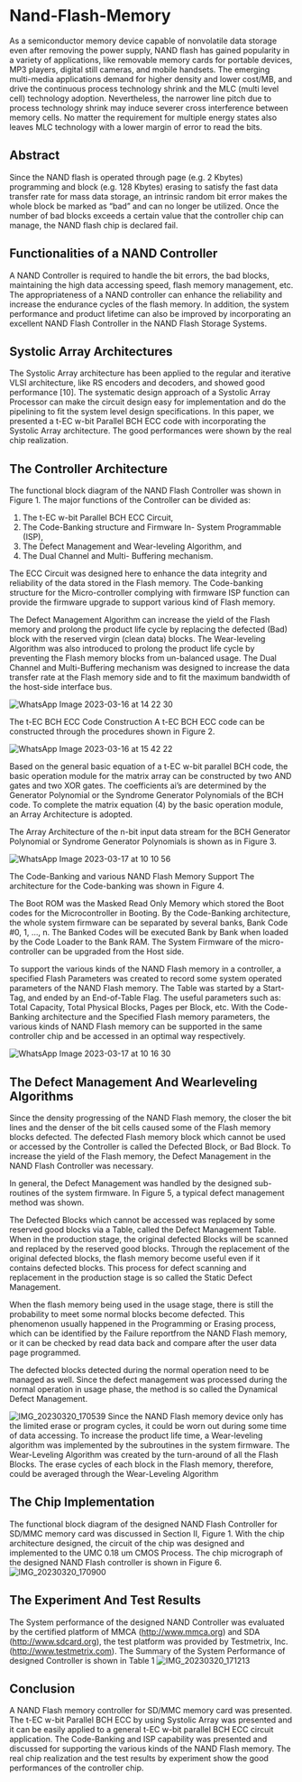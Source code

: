 # Nand-Flash-Memory

As a semiconductor memory device capable of nonvolatile data storage even after removing the power supply, NAND flash has gained popularity in a variety of applications, like removable memory cards for portable devices, MP3 players, digital still cameras, and mobile handsets. The emerging multi-media applications demand for higher density and lower cost/MB, and drive the continuous process technology shrink and the MLC (multi level cell) technology adoption. Nevertheless, the narrower line pitch due to process technology shrink may induce severer cross interference between memory cells. No matter the requirement for multiple energy states also leaves MLC technology with a lower margin of error to read the bits.

## Abstract

Since the NAND flash is operated through page (e.g. 2 Kbytes) programming and block (e.g. 128 Kbytes) erasing to satisfy the fast data transfer rate for mass data storage, an intrinsic random bit error makes the whole block be marked as “bad” and can no longer be utilized. Once the number of bad blocks exceeds a certain value that the controller chip can manage, the NAND flash chip is declared fail. 

## Functionalities of a NAND Controller

A NAND Controller is required to handle the bit errors, the bad blocks, maintaining the high data accessing speed, flash memory management, etc. The appropriateness of a NAND controller can enhance the reliability and increase the endurance cycles of the flash memory. In addition, the system performance and product lifetime can also be improved by incorporating an excellent NAND Flash Controller in the NAND Flash Storage Systems.

## Systolic Array Architectures

The Systolic Array architecture has been applied to the regular and iterative VLSI architecture, like RS encoders and decoders, and showed good performance [10]. The
systematic design approach of a Systolic Array Processor can make the circuit design easy for implementation and do the pipelining to fit the system level design specifications. In this paper, we presented a t-EC w-bit Parallel BCH ECC code with incorporating the Systolic Array architecture. The good performances were shown by the real chip realization.

## The Controller Architecture
The functional block diagram of the NAND Flash Controller was shown in Figure 1. The major functions of the Controller can be divided as: 

1. The t-EC w-bit Parallel BCH ECC Circuit,
2. The Code-Banking structure and Firmware In- System Programmable (ISP), 
3. The Defect Management and Wear-leveling Algorithm, and 
4. The Dual Channel and Multi- Buffering mechanism. 

The ECC Circuit was designed here to enhance the data integrity and reliability of the data stored in the Flash memory. The Code-banking structure for the Micro-controller complying with firmware ISP function can provide the firmware upgrade to support various kind of Flash memory. 

The Defect Management Algorithm can increase the yield of the Flash memory and prolong the product life cycle by replacing the defected (Bad) block with the reserved virgin (clean data) blocks. The Wear-leveling Algorithm was also introduced to prolong the product life cycle by preventing the Flash memory blocks from un-balanced usage. The Dual Channel and Multi-Buffering mechanism was designed to increase the data transfer rate at the Flash memory side and to fit the maximum bandwidth of the host-side interface bus.

![WhatsApp Image 2023-03-16 at 14 22 30](https://user-images.githubusercontent.com/127031157/225585123-35fd0a27-6540-4b58-9e9a-1f108aa87d8c.jpg)

The t-EC BCH ECC Code Construction A t-EC BCH ECC code can be constructed through the procedures shown in Figure 2.


![WhatsApp Image 2023-03-16 at 15 42 22](https://user-images.githubusercontent.com/127031157/225585582-3a7613a7-2dd4-4c06-a8ff-7bb01dafddcb.jpg)


Based on the general basic equation of a t-EC w-bit parallel BCH code, the basic operation module for the matrix array can be constructed by two AND gates and two
XOR gates. The coefficients ai’s are determined by the Generator Polynomial or the Syndrome Generator Polynomials of the BCH code. To complete the matrix equation (4) by the basic operation module, an Array Architecture is adopted. 

The Array Architecture of the n-bit input data stream for the BCH Generator Polynomial or Syndrome Generator Polynomials is shown as in Figure 3.


![WhatsApp Image 2023-03-17 at 10 10 56](https://user-images.githubusercontent.com/127031157/225814658-0ddd23b0-cbe3-42b3-9994-d6682f69a035.jpg)

The Code-Banking and various NAND Flash Memory Support The architecture for the Code-banking was shown in Figure 4. 

The Boot ROM was the Masked Read Only Memory which stored the Boot codes for the Microcontroller in Booting. By the Code-Banking architecture, the whole system firmware can be separated by several banks, Bank Code #0, 1, …, n. The Banked Codes will be executed Bank by Bank when loaded by the Code Loader to the Bank RAM. The System Firmware of the micro-controller can be upgraded from the Host side.

To support the various kinds of the NAND Flash memory in a controller, a specified Flash Parameters was created to record some system operated parameters of the NAND Flash memory. The Table was started by a Start-Tag, and ended by an End-of-Table Flag. The useful parameters such as: Total Capacity, Total Physical Blocks, Pages per Block, etc. With the Code-Banking architecture and the Specified Flash memory parameters, the various kinds of NAND Flash memory can be supported in the same controller chip and be accessed in an optimal way respectively.


![WhatsApp Image 2023-03-17 at 10 16 30](https://user-images.githubusercontent.com/127031157/225815069-78df4f01-f62f-4876-82c8-48cb25ccefb3.jpg)


## The Defect Management And Wearleveling Algorithms

Since the density progressing of the NAND Flash memory, the closer the bit lines and the denser of the bit cells caused some of the Flash memory blocks defected. The defected Flash memory block which cannot be used or accessed by the Controller is called the Defected Block, or Bad Block. To increase the yield of the Flash memory, the Defect Management in the NAND Flash Controller was necessary. 

In general, the Defect Management was handled by the designed sub-routines of the system firmware. In Figure 5, a typical defect management method was shown.

The Defected Blocks which cannot be accessed was replaced by some reserved good blocks via a Table, called the Defect Management Table. When in the production stage, the original defected Blocks will be scanned and replaced by the reserved good blocks. Through the replacement of the original defected blocks, the flash memory become useful even if it contains defected blocks. This process for defect scanning and replacement in the production stage is so called the Static Defect Management. 

When the flash memory being used in the usage stage, there is still the probability to meet some normal blocks become defected. This phenomenon usually happened in the Programming or Erasing process, which can be identified by the Failure reportfrom the NAND Flash memory, or it can be checked by read data back and compare after the user data page programmed.

The defected blocks detected during the normal operation need to be managed as well. Since the defect management was processed during the normal operation in usage phase, the method is so called the Dynamical Defect Management.

![IMG_20230320_170539](https://user-images.githubusercontent.com/127031157/226328180-6932ce52-0693-4f9c-8a75-e6b4430a6441.jpg)
Since the NAND Flash memory device only has the 
limited erase or program cycles, it could be worn out during 
some time of data accessing. To increase the product life 
time, a Wear-leveling algorithm was implemented by the 
subroutines in the system firmware. The Wear-Leveling 
Algorithm was created by the turn-around of all the Flash 
Blocks. The erase cycles of each block in the Flash memory, 
therefore, could be averaged through the Wear-Leveling Algorithm 
## The Chip Implementation 
The functional block diagram of the designed NAND 
Flash Controller for SD/MMC memory card was discussed 
in Section II, Figure 1. With the chip architecture designed, 
the circuit of the chip was designed and implemented to the 
UMC 0.18 um CMOS Process. The chip micrograph of the 
designed NAND Flash controller is shown in Figure 6.
![IMG_20230320_170900](https://user-images.githubusercontent.com/127031157/226328812-3b382388-4c65-489a-a359-6b273a3012d9.jpg)
## The Experiment And Test Results 
The System performance of the designed NAND 
Controller was evaluated by the certified platform of 
MMCA (http://www.mmca.org) and SDA 
(http://www.sdcard.org), the test platform was provided by 
Testmetrix, Inc. (http://www.testmetrix.com). The Summary 
of the System Performance of designed Controller is shown in Table 1
![IMG_20230320_171213](https://user-images.githubusercontent.com/127031157/226329504-25f791af-862e-43c3-a1de-5b236d9903c0.jpg)
## Conclusion 
A NAND Flash memory controller for SD/MMC 
memory card was presented. The t-EC w-bit Parallel BCH 
ECC by using Systolic Array was presented and it can be 
easily applied to a general t-EC w-bit parallel BCH ECC 
circuit application. The Code-Banking and ISP capability 
was presented and discussed for supporting the various kinds 
of the NAND Flash memory. The real chip realization and 
the test results by experiment show the good performances of 
the controller chip.
